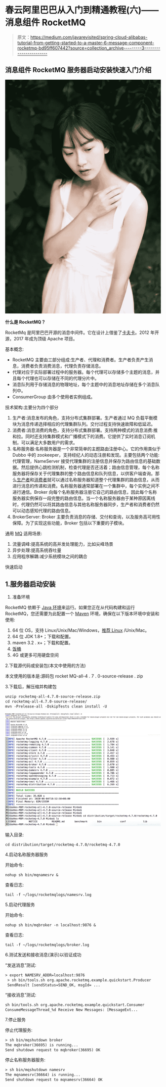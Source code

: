 # 春云阿里巴巴从入门到精通教程(六)——消息组件 RocketMQ

> 原文：<https://medium.com/javarevisited/spring-cloud-alibabas-tutorial-from-getting-started-to-a-master-6-message-component-rocketmq-bd95ff607442?source=collection_archive---------3----------------------->

## 消息组件 RocketMQ 服务器启动安装快速入门介绍

![](img/ef09273f738aa3b201b06bcff1075254.png)

**什么是 RocketMQ？**

RocketMq 是阿里巴巴开源的消息中间件。它在设计上借鉴了[卡夫卡](/javarevisited/top-10-apache-kafka-online-training-courses-and-certifications-621f3c13b38c)。2012 年开源，2017 年成为顶级 Apache 项目。

基本概念:

*   RocketMQ 主要由三部分组成:生产者、代理和消费者。生产者负责产生消息，消费者负责消费消息，代理负责存储消息。
*   代理对应于实际部署过程中的服务器。每个代理可以存储多个主题的消息，并且每个代理也可以存储在不同的代理分片中。
*   消息队列用于存储消息的物理地址，每个主题中的消息地址存储在多个消息队列中。
*   ConsumerGroup 由多个使用者实例组成。

技术架构:主要分为四个部分

1.  生产者:消息发布的角色，支持分布式集群部署。生产者通过 MQ 负载平衡模块为消息传递选择相应的代理集群队列。交付过程支持快速故障和低延迟。
2.  消费者:消息消费的角色，支持分布式集群部署。支持两种模式的消息消费:推和拉。同时还支持集群模式和广播模式下的消费。它提供了实时消息订阅机制，可以满足大多数用户的需求。
3.  名称服务器:名称服务器是一个非常简单的主题路由注册中心。它的作用类似于 Dubbo 中的 zookeeper，支持经纪人的动态注册和发现。主要包括两个功能:代理管理，NameServer 接受代理集群的注册信息并保存为路由信息的基础数据。然后提供心跳检测机制，检查代理是否还活着；路由信息管理，每个名称服务器将保存关于代理集群的整个路由信息和队列信息，以供客户端查询。那么[生产者](https://javarevisited.blogspot.com/2015/06/java-lock-and-condition-example-producer-consumer.html)和[消费者](https://javarevisited.blogspot.com/2022/03/spring-boot-kafka-example-single-and-multiple-consumers.html)就可以通过名称服务器知道整个代理集群的路由信息，从而进行消息的传递和消费。名称服务器通常部署在一个集群中，每个实例之间不进行通信。Broker 向每个名称服务器注册它自己的路由信息，因此每个名称服务器实例保存一段完整的路由信息。当一个名称服务器由于某种原因离线时，代理仍然可以将其路由信息与其他名称服务器同步，生产者和消费者仍然可以动态感知代理的路由信息。
4.  BrokerServer: Broker 主要负责消息的存储、交付和查询，以及服务高可用性保障。为了实现这些功能，Broker 包括以下重要的子模块。

通用 [MQ](https://javarevisited.blogspot.com/2014/03/top-10-websphere-mq-series-interview-questions-answers-active-rabbit.html) 适用场景:

1.  流量调峰:提高系统的高并发处理能力，比如尖峰场景
2.  异步处理:提高系统吞吐量
3.  应用程序解耦:减少系统模块之间的耦合

快速启动

## 1.服务器启动安装

1.  准备环境

RocketMQ 依赖于 [Java 环境](https://javarevisited.blogspot.com/2012/08/how-to-get-environment-variables-in.html)来运行。如果您正在从代码构建和运行 RocketMQ，您还需要为此配置一个 [Maven](/javarevisited/top-10-free-courses-to-learn-maven-jenkins-and-docker-for-java-developers-51fa7a1e66f6) 环境，确保在以下版本环境中安装和使用:

1.  64 位 OS，支持 Linux/Unix/Mac/Windows，[推荐 Linux](/javarevisited/6-best-websites-to-learn-linux-4861ac21bfdf) /Unix/Mac。
2.  64 位 JDK 1.8+；下载和配置。
3.  maven 3.2 . x+；下载和配置。
4.  [饭桶](/javarevisited/11-best-online-places-to-learn-git-for-beginners-in-2021-6dc2b7c6ef48)
5.  4G 或更多可用硬盘空间

2.下载源代码或安装包(本文中使用的方法)

本文使用的版本是:源码包 rocket MQ-all-4 . 7 . 0-source-release . zip

3.下载后，解压缩并构建包

```
unzip rocketmq-all-4.7.0-source-release.zip
cd rocketmq-all-4.7.0-source-release/
mvn -Prelease-all -DskipTests clean install -U
```

[![](img/a3b3ba52f477bd86cce210a4b444d83d.png)](https://javarevisited.blogspot.com/2019/03/top-5-course-to-learn-apache-maven-for.html)[![](img/57322c2f12221c0b2890b83e60e0c0b2.png)](https://javarevisited.blogspot.com/2017/06/10-maven-tips-java-developer-should-know.html)

输入目录:

```
cd distribution/target/rocketmq-4.7.0/rocketmq-4.7.0
```

4.启动名称服务器服务

开始命令:

```
nohup sh bin/mqnamesrv &
```

查看日志:

```
tail -f ~/logs/rocketmqlogs/namesrv.log
```

5.启动代理服务

开始命令:

```
nohup sh bin/mqbroker -n localhost:9876 &
```

查看日志:

```
tail -f ~/logs/rocketmqlogs/broker.log
```

6.测试发送和接收消息(演示)以验证成功

“发送消息”测试:

```
> export NAMESRV_ADDR=localhost:9876
 > sh bin/tools.sh org.apache.rocketmq.example.quickstart.Producer
 SendResult [sendStatus=SEND_OK, msgId= ...
```

“接收消息”测试:

```
sh bin/tools.sh org.apache.rocketmq.example.quickstart.Consumer
ConsumeMessageThread_%d Receive New Messages: [MessageExt...
```

7.停止服务

停止代理服务:

```
> sh bin/mqshutdown broker
The mqbroker(36695) is running...
Send shutdown request to mqbroker(36695) OK
```

停止名称服务器服务:

```
> sh bin/mqshutdown namesrv
The mqnamesrv(36664) is running...
Send shutdown request to mqnamesrv(36664) OK
```